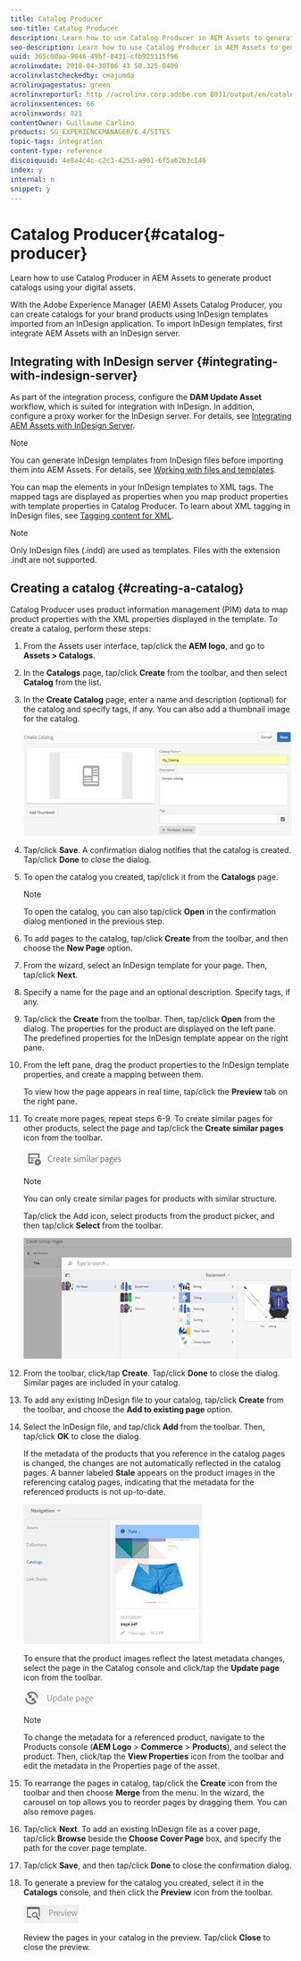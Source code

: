 ```yaml
---
title: Catalog Producer
seo-title: Catalog Producer
description: Learn how to use Catalog Producer in AEM Assets to generate product catalogs using your digital assets.
seo-description: Learn how to use Catalog Producer in AEM Assets to generate product catalogs using your digital assets.
uuid: 365c00aa-9846-49bf-8431-cfb925115f96
acrolinxdate: 2018-04-30T06 43 50.325-0400
acrolinxlastcheckedby: cmajumda
acrolinxpagestatus: green
acrolinxreporturl: http //acrolinx.corp.adobe.com 8031/output/en/catalog_producer_krs_workflow_aaed56bc5e609850_149_report.xml
acrolinxsentences: 66
acrolinxwords: 821
contentOwner: Guillaume Carlino
products: SG_EXPERIENCEMANAGER/6.4/SITES
topic-tags: integration
content-type: reference
discoiquuid: 4e8a4c4c-c2c3-4251-a901-6f5a62b3c146
index: y
internal: n
snippet: y
---
```


# Catalog Producer{#catalog-producer}

Learn how to use Catalog Producer in AEM Assets to generate product catalogs using your digital assets.

With the Adobe Experience Manager (AEM) Assets Catalog Producer, you can create catalogs for your brand products using InDesign templates imported from an InDesign application. To import InDesign templates, first integrate AEM Assets with an InDesign server.

<!--
Comment Type: annotation
Last Modified By: igurjar
Last Modified Date: 2018-04-12T02:21:03.507-0400
Not needed : "that hosts..."
-->

## Integrating with InDesign server {#integrating-with-indesign-server}

As part of the integration process, configure the **DAM Update Asset** workflow, which is suited for integration with InDesign. In addition, configure a proxy worker for the InDesign server. For details, see [Integrating AEM Assets with InDesign Server](/content/help/en/experience-manager/6-4/assets/using/indesign).

>[!NOTE]
>
>You can generate InDesign templates from InDesign files before importing them into AEM Assets. For details, see [Working with files and templates](https://helpx.adobe.com/indesign/using/files-templates.html).
>
>You can map the elements in your InDesign templates to XML tags. The mapped tags are displayed as properties when you map product properties with template properties in Catalog Producer. To learn about XML tagging in InDesign files, see [Tagging content for XML](https://helpx.adobe.com/indesign/using/tagging-content-xml.html).

>[!NOTE]
>
>Only InDesign files (.indd) are used as templates. Files with the extension .indt are not supported.

## Creating a catalog {#creating-a-catalog}

Catalog Producer uses product information management (PIM) data to map product properties with the XML properties displayed in the template. To create a catalog, perform these steps:

1. From the Assets user interface, tap/click the **AEM logo**, and go to **Assets &gt; Catalogs**.
1. In the **Catalogs** page, tap/click **Create** from the toolbar, and then select **Catalog** from the list.
1. In the **Create Catalog** page, enter a name and description (optional) for the catalog and specify tags, if any. You can also add a thumbnail image for the catalog.

   ![](assets/create_catalog.png)

1. Tap/click **Save**. A confirmation dialog notifies that the catalog is created. Tap/click **Done** to close the dialog.
1. To open the catalog you created, tap/click it from the **Catalogs** page.

   >[!NOTE]
   >
   >To open the catalog, you can also tap/click **Open** in the confirmation dialog mentioned in the previous step.

1. To add pages to the catalog, tap/click **Create** from the toolbar, and then choose the **New Page** option.
1. From the wizard, select an InDesign template for your page. Then, tap/click **Next**.
1. Specify a name for the page and an optional description. Specify tags, if any.
1. Tap/click the **Create** from the toolbar. Then, tap/click **Open** from the dialog. The properties for the product are displayed on the left pane. The predefined properties for the InDesign template appear on the right pane.

   <!--
   Comment Type: annotation
   Last Modified By: igurjar
   Last Modified Date: 2018-04-12T02:26:06.397-0400
   At this step 2 options are shown : "open", "done" user should select open option to map the catalog page with a product. this step the most important. describe edit catalog page here. A catalog page without product mapping is useless.
   -->

1. From the left pane, drag the product properties to the InDesign template properties, and create a mapping between them.

   To view how the page appears in real time, tap/click the **Preview** tab on the right pane.

1. To create more pages, repeat steps 6-9. To create similar pages for other products, select the page and tap/click the **Create similar pages** icon from the toolbar.

   <!--
   Comment Type: annotation
   Last Modified By: igurjar
   Last Modified Date: 2018-04-12T02:26:57.080-0400
   Create similar pages would work with products with similar structure.
   -->

   ![](assets/create_similar_pages.png)

   >[!NOTE]
   >
   >You can only create similar pages for products with similar structure.

   Tap/click the Add icon, select products from the product picker, and then tap/click **Select** from the toolbar.

   ![](assets/select_product.png)

1. From the toolbar, click/tap **Create**. Tap/click **Done** to close the dialog. Similar pages are included in your catalog.
1. To add any existing InDesign file to your catalog, tap/click **Create** from the toolbar, and choose the **Add to existing page** option.
1. Select the InDesign file, and tap/click **Add** from the toolbar. Then, tap/click **OK** to close the dialog.

   If the metadata of the products that you reference in the catalog pages is changed, the changes are not automatically reflected in the catalog pages. A banner labeled **Stale** appears on the product images in the referencing catalog pages, indicating that the metadata for the referenced products is not up-to-date.

   ![](assets/chlimage_1-130.png)

   To ensure that the product images reflect the latest metadata changes, select the page in the Catalog console and click/tap the **Update page** icon from the toolbar.

   ![](assets/chlimage_1-131.png)

   >[!NOTE]
   >
   >To change the metadata for a referenced product, navigate to the Products console (**AEM Logo** &gt; **Commerce** &gt; **Products**), and select the product. Then, click/tap the **View Properties** icon from the toolbar and edit the metadata in the Properties page of the asset.

1. To rearrange the pages in catalog, tap/click the **Create** icon from the toolbar and then choose **Merge** from the menu. In the wizard, the carousel on top allows you to reorder pages by dragging them. You can also remove pages.  

1. Tap/click **Next**. To add an existing InDesign file as a cover page, tap/click **Browse** beside the **Choose Cover Page** box, and specify the path for the cover page template.
1. Tap/click **Save**, and then tap/click **Done** to close the confirmation dialog.
1. To generate a preview for the catalog you created, select it in the **Catalogs** console, and then click the **Preview** icon from the toolbar.

   ![](assets/chlimage_1-132.png)

   Review the pages in your catalog in the preview. Tap/click **Close** to close the preview.

